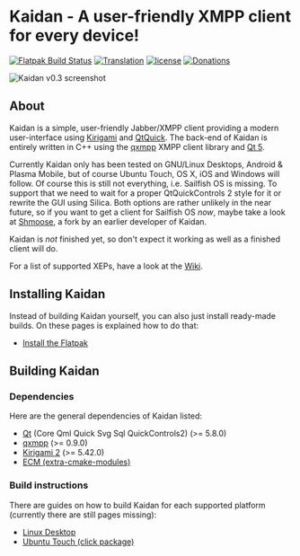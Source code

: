 # Kaidan - A user-friendly XMPP client for every device!

[![Flatpak Build Status](https://binary-factory.kde.org/buildStatus/icon?job=Kaidan_flatpak)](https://binary-factory.kde.org/job/Kaidan_flatpak/)
[![Translation](https://hosted.weblate.org/widgets/kaidan/-/svg-badge.svg)](https://hosted.weblate.org/projects/kaidan/translations/)
[![license](https://img.shields.io/badge/License-GPLv3%2B%20%2F%20CC%20BY--SA%204.0-blue.svg)](https://raw.githubusercontent.com/kaidanim/kaidan/master/LICENSE)
[![Donations](https://img.shields.io/liberapay/patrons/kaidan.svg?logo=liberapay)](https://liberapay.com/kaidan)

![Kaidan v0.3 screenshot](https://git.kaidan.im/kaidan/kaidan/uploads/da4886ea50581517bde0278a804b311c/kaidan-screenshot-0.3.png)

## About

Kaidan is a simple, user-friendly Jabber/XMPP client providing a modern user-interface using
[Kirigami](https://techbase.kde.org/Kirigami) and [QtQuick](https://wiki.qt.io/Qt_Quick). The back-end of
Kaidan is entirely written in C++ using the [qxmpp](https://github.com/qxmpp-project/qxmpp) XMPP client library and
[Qt 5](https://www.qt.io/).

Currently Kaidan only has been tested on GNU/Linux Desktops, Android & Plasma Mobile, but of course
Ubuntu Touch, OS X, iOS and Windows will follow. Of course this is still not everything, i.e. Sailfish OS
is missing. To support that we need to wait for a proper QtQuickControls 2 style for it or rewrite the GUI
using Silica. Both options are rather unlikely in the near future, so if you want to get a client for
Sailfish OS _now_, maybe take a look at [Shmoose](https://github.com/geobra/harbour-shmoose), a fork by an
earlier developer of Kaidan.

Kaidan is *not* finished yet, so don't expect it working as well as a finished client will do.

For a list of supported XEPs, have a look at the [Wiki](https://git.kaidan.im/kaidan/kaidan/wikis/Supported-XEPs).

## Installing Kaidan

Instead of building Kaidan yourself, you can also just install ready-made builds. On these pages is explained
how to do that:
 * [Install the Flatpak](https://git.kaidan.im/kaidan/kaidan/wikis/install/flatpak)

## Building Kaidan

### Dependencies

Here are the general dependencies of Kaidan listed:
 * [Qt](https://doc.qt.io/qt-5/build-sources.html) (Core Qml Quick Svg Sql QuickControls2) (>= 5.8.0)
 * [qxmpp](https://github.com/qxmpp-project/qxmpp) (>= 0.9.0)
 * [Kirigami 2](https://phabricator.kde.org/source/kirigami/) (>= 5.42.0)
 * [ECM (extra-cmake-modules)](https://api.kde.org/ecm/manual/ecm.7.html)

### Build instructions

There are guides on how to build Kaidan for each supported platform (currently there are still pages missing):
 * [Linux Desktop](https://git.kaidan.im/kaidan/kaidan/wikis/building/linux-debian-based)
 * [Ubuntu Touch (click package)](https://git.kaidan.im/kaidan/kaidan/wikis/building/ubuntu-touch)
